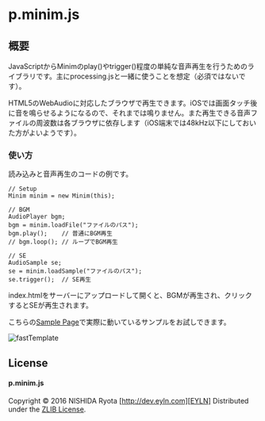 # p.minim.js

## 概要

JavaScriptからMinimのplay()やtrigger()程度の単純な音声再生を行うためのライブラリです。主にprocessing.jsと一緒に使うことを想定（必須ではないです）。

HTML5のWebAudioに対応したブラウザで再生できます。iOSでは画面タッチ後に音を鳴らせるようになるので、それまでは鳴りません。また再生できる音声ファイルの周波数は各ブラウザに依存します（iOS端末では48kHz以下にしておいた方がよいようです）。


### 使い方

読み込みと音声再生のコードの例です。

	// Setup
	Minim minim = new Minim(this);

	// BGM
	AudioPlayer bgm;
	bgm = minim.loadFile("ファイルのパス");
	bgm.play();    // 普通にBGM再生
	// bgm.loop(); // ループでBGM再生

	// SE
	AudioSample se;
	se = minim.loadSample("ファイルのパス");
	se.trigger();  // SE再生

index.htmlをサーバーにアップロードして開くと、BGMが再生され、クリックするとSEが再生されます。

こちらの[Sample Page][Sample]で実際に動いているサンプルをお試しできます。

[Sample]: http://dev.eyln.com/GitHub/p.minim.js/

![fastTemplate](https://raw.github.com/wiki/nryota/p.minim.js/images/sample.png)


## License

#### p.minim.js

Copyright &copy; 2016 NISHIDA Ryota [http://dev.eyln.com][EYLN]
Distributed under the [ZLIB License][ZLIB].

[EYLN]: http://dev.eyln.com/
[ZLIB]: http://opensource.org/licenses/zlib
